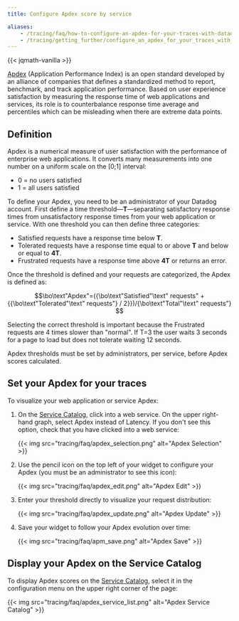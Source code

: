 ```yaml
---
title: Configure Apdex score by service

aliases:
    - /tracing/faq/how-to-configure-an-apdex-for-your-traces-with-datadog-apm
    - /tracing/getting_further/configure_an_apdex_for_your_traces_with_datadog_apm
---
```

{{< jqmath-vanilla >}}

[Apdex][1] (Application Performance Index) is an open standard developed by an alliance of companies that defines a standardized method to report, benchmark, and track application performance. Based on user experience satisfaction by measuring the response time of web applications and services, its role is to counterbalance response time average and percentiles which can be misleading when there are extreme data points.

## Definition

Apdex is a numerical measure of user satisfaction with the performance of enterprise web applications. It converts many measurements into one number on a uniform scale on the [0;1] interval:

* 0 = no users satisfied
* 1 = all users satisfied

To define your Apdex, you need to be an administrator of your Datadog account. First define a time threshold—**T**—separating satisfactory response times from unsatisfactory response times from your web application or service. With one threshold you can then define three categories:

* Satisfied requests have a response time below **T**.
* Tolerated requests have a response time equal to or above **T** and below or equal to **4T**.
* Frustrated requests have a response time above **4T** or returns an error.

Once the threshold is defined and your requests are categorized, the Apdex is defined as:

$$\bo\text"Apdex"=({\bo\text"Satisfied"\text" requests" + {{\bo\text"Tolerated"\text" requests"}
 / 2}})/{\bo\text"Total"\text" requests"} $$

Selecting the correct threshold is important because the Frustrated requests are 4 times slower than "normal". If T=3 the user waits 3 seconds for a page to load but does not tolerate waiting 12 seconds.

Apdex thresholds must be set by administrators, per service, before Apdex scores calculated.

## Set your Apdex for your traces

To visualize your web application or service Apdex:

1. On the [Service Catalog][3], click into a web service. On the upper right-hand graph, select Apdex instead of Latency. If you don't see this option, check that you have clicked into a web service:

   {{< img src="tracing/faq/apdex_selection.png" alt="Apdex Selection" >}}

2. Use the pencil icon on the top left of your widget to configure your Apdex (you must be an administrator to see this icon):

   {{< img src="tracing/faq/apdex_edit.png" alt="Apdex Edit" >}}

3. Enter your threshold directly to visualize your request distribution:

   {{< img src="tracing/faq/apdex_update.png" alt="Apdex Update" >}}

4. Save your widget to follow your Apdex evolution over time:

   {{< img src="tracing/faq/apm_save.png" alt="Apdex Save" >}}

## Display your Apdex on the Service Catalog

To display Apdex scores on the [Service Catalog][2], select it in the configuration menu on the upper right corner of the page:

{{< img src="tracing/faq/apdex_service_list.png" alt="Apdex Service Catalog" >}}

[1]: https://www.apdex.org/
[2]: https://app.datadoghq.com/services
[3]: https://app.datadoghq.com/services?query=type%3Aweb
